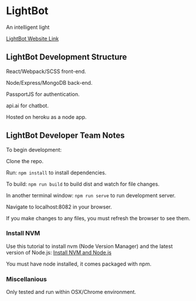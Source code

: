 # LightBot
An intelligent light

[LightBot Website Link](https://light-bot.herokuapp.com/)

## LightBot Development Structure 
React/Webpack/SCSS front-end.

Node/Express/MongoDB back-end.

PassportJS for authentication.

api.ai for chatbot.

Hosted on heroku as a node app.

## LightBot Developer Team Notes 
To begin development: 

Clone the repo.

Run: `npm install` to install dependencies.

To build: `npm run build` to build dist and watch for file changes.

In another terminal window: `npm run serve` to run development server.

Navigate to localhost:8082 in your browser.

If you make changes to any files, you must refresh the browser to see them.

### Install NVM
Use this tutorial to install nvm (Node Version Manager) and the latest version of Node.js: [Install NVM and Node.js](http://nodesource.com/blog/installing-node-js-tutorial-using-nvm-on-mac-os-x-and-ubuntu/)

You must have node installed, it comes packaged with npm.

### Miscellanious

Only tested and run within OSX/Chrome environment.
